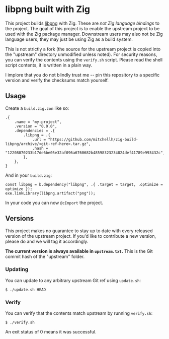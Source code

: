 # libpng built with Zig

This project builds [libpng](https://github.com/glennrp/libpng)
with Zig. These are _not Zig language bindings_ to the project. The goal of
this project is to enable the upstream project to be used with the Zig
package manager. Downstream users may also not be Zig language users, they
may just be using Zig as a build system.

This is not strictly a fork (the source for the upstream project is copied
into the "upstream" directory unmodified unless noted). For security reasons,
you can verify the contents using the `verify.sh` script. Please read the
shell script contents, it is written in a plain way.

I implore that you do not blindly trust me -- pin this repository to a
specific version and verify the checksums match yourself.

## Usage

Create a `build.zig.zon` like so:

```zig
.{
    .name = "my-project",
    .version = "0.0.0",
    .dependencies = .{
        .libpng = .{
            .url = "https://github.com/mitchellh/zig-build-libpng/archive/<git-ref-here>.tar.gz",
            .hash = "12208070233b17de6be05e32af096a6760682b48598323234824def41789e993432c",
        },
    },
}
```

And in your `build.zig`:

```zig
const libpng = b.dependency("libpng", .{ .target = target, .optimize = optimize });
exe.linkLibrary(libpng.artifact("png"));
```

In your code you can now `@cImport` the project.

## Versions

This project makes no guarantee to stay up to date with every released
version of the upstream project. If you'd like to contribute a new version,
please do and we will tag it accordingly.

**The current version is always available in `upstream.txt`.** This is
the Git commit hash of the "upstream" folder.

### Updating

You can update to any arbitrary upstream Git ref using `update.sh`:

```
$ ./update.sh HEAD
```

### Verify

You can verify that the contents match upstream by running `verify.sh`:

```
$ ./verify.sh
```

An exit status of 0 means it was successful.
